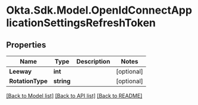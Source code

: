 # Okta.Sdk.Model.OpenIdConnectApplicationSettingsRefreshToken

## Properties

Name | Type | Description | Notes
------------ | ------------- | ------------- | -------------
**Leeway** | **int** |  | [optional] 
**RotationType** | **string** |  | [optional] 

[[Back to Model list]](../README.md#documentation-for-models) [[Back to API list]](../README.md#documentation-for-api-endpoints) [[Back to README]](../README.md)


